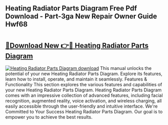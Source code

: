 ## Heating Radiator Parts Diagram Free Pdf Download - Part-3ga New Repair Owner Guide Hwf68

# <h2><a href="http://dfl8v93.blite.top/?on=Heating+Radiator+Parts+Diagram">🔗Download New 👉🔴 Heating Radiator Parts Diagram</a></h2>

[![Heating Radiator Parts Diagram download](https://i.imgur.com/lujVjoI.png)](http://dfl8v93.blite.top/?on=Heating+Radiator+Parts+Diagram)
This manual unlocks the potential of your new Heating Radiator Parts Diagram. Explore its features, learn how to install, operate, and maintain it seamlessly. Features & Functionality This section explores the various features and capabilities of your new Heating Radiator Parts Diagram. Heating Radiator Parts Diagram comes with an impressive collection of advanced features, including facial recognition, augmented reality, voice activation, and wireless charging, all easily accessible through the user-friendly and intuitive interface. We're Committed to Your Success Heating Radiator Parts Diagram. Our goal is to empower you to achieve the best results.
